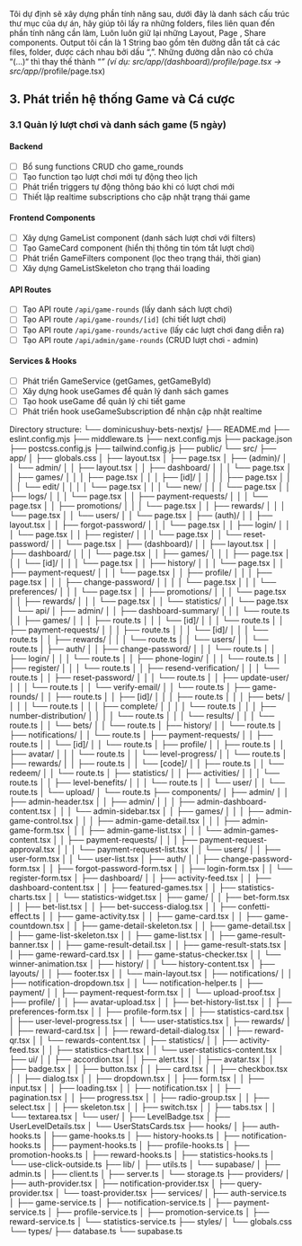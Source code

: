 Tôi dự định sẽ xây dựng phần tính năng sau, dưới đây là danh sách cấu trúc thư mục của dự án, hãy giúp tôi lấy ra những folders, files liên quan đến phần tính năng cần làm, Luôn luôn giữ lại những Layout, Page , Share components. 
Output tôi cần là 1 String bao gồm tên đường dẫn tất cả các files, folder, được cách nhau bởi dấu “,”. Những đường dẫn nào có chứa “(...)“ thì thay thế thành “*” (ví dụ: src/app/(dashboard)/profile/page.tsx -> src/app/*/profile/page.tsx) 

## 3. Phát triển hệ thống Game và Cá cược

### 3.1 Quản lý lượt chơi và danh sách game (5 ngày)

#### Backend
- [ ] Bổ sung functions CRUD cho game_rounds
- [ ] Tạo function tạo lượt chơi mới tự động theo lịch
- [ ] Phát triển triggers tự động thông báo khi có lượt chơi mới
- [ ] Thiết lập realtime subscriptions cho cập nhật trạng thái game

#### Frontend Components
- [ ] Xây dựng GameList component (danh sách lượt chơi với filters)
- [ ] Tạo GameCard component (hiển thị thông tin tóm tắt lượt chơi)
- [ ] Phát triển GameFilters component (lọc theo trạng thái, thời gian)
- [ ] Xây dựng GameListSkeleton cho trạng thái loading

#### API Routes
- [ ] Tạo API route `/api/game-rounds` (lấy danh sách lượt chơi)
- [ ] Tạo API route `/api/game-rounds/[id]` (chi tiết lượt chơi)
- [ ] Tạo API route `/api/game-rounds/active` (lấy các lượt chơi đang diễn ra)
- [ ] Tạo API route `/api/admin/game-rounds` (CRUD lượt chơi - admin)

#### Services & Hooks
- [ ] Phát triển GameService (getGames, getGameById)
- [ ] Xây dựng hook useGames để quản lý danh sách games
- [ ] Tạo hook useGame để quản lý chi tiết game
- [ ] Phát triển hook useGameSubscription để nhận cập nhật realtime

Directory structure:
└── dominicushuy-bets-nextjs/
    ├── README.md
    ├── eslint.config.mjs
    ├── middleware.ts
    ├── next.config.mjs
    ├── package.json
    ├── postcss.config.js
    ├── tailwind.config.js
    ├── public/
    └── src/
        ├── app/
        │   ├── globals.css
        │   ├── layout.tsx
        │   ├── page.tsx
        │   ├── (admin)/
        │   │   └── admin/
        │   │       ├── layout.tsx
        │   │       ├── dashboard/
        │   │       │   └── page.tsx
        │   │       ├── games/
        │   │       │   ├── page.tsx
        │   │       │   ├── [id]/
        │   │       │   │   ├── page.tsx
        │   │       │   │   └── edit/
        │   │       │   │       └── page.tsx
        │   │       │   └── new/
        │   │       │       └── page.tsx
        │   │       ├── logs/
        │   │       │   └── page.tsx
        │   │       ├── payment-requests/
        │   │       │   └── page.tsx
        │   │       ├── promotions/
        │   │       │   └── page.tsx
        │   │       ├── rewards/
        │   │       │   └── page.tsx
        │   │       └── users/
        │   │           └── page.tsx
        │   ├── (auth)/
        │   │   ├── layout.tsx
        │   │   ├── forgot-password/
        │   │   │   └── page.tsx
        │   │   ├── login/
        │   │   │   └── page.tsx
        │   │   ├── register/
        │   │   │   └── page.tsx
        │   │   └── reset-password/
        │   │       └── page.tsx
        │   ├── (dashboard)/
        │   │   ├── layout.tsx
        │   │   ├── dashboard/
        │   │   │   └── page.tsx
        │   │   ├── games/
        │   │   │   ├── page.tsx
        │   │   │   └── [id]/
        │   │   │       └── page.tsx
        │   │   ├── history/
        │   │   │   └── page.tsx
        │   │   ├── payment-request/
        │   │   │   └── page.tsx
        │   │   ├── profile/
        │   │   │   ├── page.tsx
        │   │   │   ├── change-password/
        │   │   │   │   └── page.tsx
        │   │   │   └── preferences/
        │   │   │       └── page.tsx
        │   │   ├── promotions/
        │   │   │   └── page.tsx
        │   │   ├── rewards/
        │   │   │   └── page.tsx
        │   │   └── statistics/
        │   │       └── page.tsx
        │   └── api/
        │       ├── admin/
        │       │   ├── dashboard-summary/
        │       │   │   └── route.ts
        │       │   ├── games/
        │       │   │   ├── route.ts
        │       │   │   └── [id]/
        │       │   │       └── route.ts
        │       │   ├── payment-requests/
        │       │   │   ├── route.ts
        │       │   │   └── [id]/
        │       │   │       └── route.ts
        │       │   ├── rewards/
        │       │   │   └── route.ts
        │       │   └── users/
        │       │       └── route.ts
        │       ├── auth/
        │       │   ├── change-password/
        │       │   │   └── route.ts
        │       │   ├── login/
        │       │   │   └── route.ts
        │       │   ├── phone-login/
        │       │   │   └── route.ts
        │       │   ├── register/
        │       │   │   └── route.ts
        │       │   ├── resend-verification/
        │       │   │   └── route.ts
        │       │   ├── reset-password/
        │       │   │   └── route.ts
        │       │   ├── update-user/
        │       │   │   └── route.ts
        │       │   └── verify-email/
        │       │       └── route.ts
        │       ├── game-rounds/
        │       │   ├── route.ts
        │       │   ├── [id]/
        │       │   │   ├── route.ts
        │       │   │   ├── bets/
        │       │   │   │   └── route.ts
        │       │   │   ├── complete/
        │       │   │   │   └── route.ts
        │       │   │   ├── number-distribution/
        │       │   │   │   └── route.ts
        │       │   │   └── results/
        │       │   │       └── route.ts
        │       │   └── bets/
        │       │       └── route.ts
        │       ├── history/
        │       │   └── route.ts
        │       ├── notifications/
        │       │   └── route.ts
        │       ├── payment-requests/
        │       │   ├── route.ts
        │       │   └── [id]/
        │       │       └── route.ts
        │       ├── profile/
        │       │   ├── route.ts
        │       │   ├── avatar/
        │       │   │   └── route.ts
        │       │   └── level-progress/
        │       │       └── route.ts
        │       ├── rewards/
        │       │   ├── route.ts
        │       │   └── [code]/
        │       │       ├── route.ts
        │       │       └── redeem/
        │       │           └── route.ts
        │       ├── statistics/
        │       │   ├── activities/
        │       │   │   └── route.ts
        │       │   ├── level-benefits/
        │       │   │   └── route.ts
        │       │   └── user/
        │       │       └── route.ts
        │       └── upload/
        │           └── route.ts
        ├── components/
        │   ├── admin/
        │   │   ├── admin-header.tsx
        │   │   ├── admin/
        │   │   │   ├── admin-dashboard-content.tsx
        │   │   │   └── admin-sidebar.tsx
        │   │   ├── games/
        │   │   │   ├── admin-game-control.tsx
        │   │   │   ├── admin-game-detail.tsx
        │   │   │   ├── admin-game-form.tsx
        │   │   │   ├── admin-game-list.tsx
        │   │   │   └── admin-games-content.tsx
        │   │   ├── payment-requests/
        │   │   │   ├── payment-request-approval.tsx
        │   │   │   └── payment-request-list.tsx
        │   │   └── users/
        │   │       ├── user-form.tsx
        │   │       └── user-list.tsx
        │   ├── auth/
        │   │   ├── change-password-form.tsx
        │   │   ├── forgot-password-form.tsx
        │   │   ├── login-form.tsx
        │   │   └── register-form.tsx
        │   ├── dashboard/
        │   │   ├── activity-feed.tsx
        │   │   ├── dashboard-content.tsx
        │   │   ├── featured-games.tsx
        │   │   ├── statistics-charts.tsx
        │   │   └── statistics-widget.tsx
        │   ├── game/
        │   │   ├── bet-form.tsx
        │   │   ├── bet-list.tsx
        │   │   ├── bet-success-dialog.tsx
        │   │   ├── confetti-effect.ts
        │   │   ├── game-activity.tsx
        │   │   ├── game-card.tsx
        │   │   ├── game-countdown.tsx
        │   │   ├── game-detail-skeleton.tsx
        │   │   ├── game-detail.tsx
        │   │   ├── game-list-skeleton.tsx
        │   │   ├── game-list.tsx
        │   │   ├── game-result-banner.tsx
        │   │   ├── game-result-detail.tsx
        │   │   ├── game-result-stats.tsx
        │   │   ├── game-reward-card.tsx
        │   │   ├── game-status-checker.tsx
        │   │   └── winner-animation.tsx
        │   ├── history/
        │   │   └── history-content.tsx
        │   ├── layouts/
        │   │   ├── footer.tsx
        │   │   └── main-layout.tsx
        │   ├── notifications/
        │   │   ├── notification-dropdown.tsx
        │   │   └── notification-helper.ts
        │   ├── payment/
        │   │   ├── payment-request-form.tsx
        │   │   └── upload-proof.tsx
        │   ├── profile/
        │   │   ├── avatar-upload.tsx
        │   │   ├── bet-history-list.tsx
        │   │   ├── preferences-form.tsx
        │   │   ├── profile-form.tsx
        │   │   ├── statistics-card.tsx
        │   │   ├── user-level-progress.tsx
        │   │   └── user-statistics.tsx
        │   ├── rewards/
        │   │   ├── reward-card.tsx
        │   │   ├── reward-detail-dialog.tsx
        │   │   ├── reward-qr.tsx
        │   │   └── rewards-content.tsx
        │   ├── statistics/
        │   │   ├── activity-feed.tsx
        │   │   ├── statistics-chart.tsx
        │   │   └── user-statistics-content.tsx
        │   ├── ui/
        │   │   ├── accordion.tsx
        │   │   ├── alert.tsx
        │   │   ├── avatar.tsx
        │   │   ├── badge.tsx
        │   │   ├── button.tsx
        │   │   ├── card.tsx
        │   │   ├── checkbox.tsx
        │   │   ├── dialog.tsx
        │   │   ├── dropdown.tsx
        │   │   ├── form.tsx
        │   │   ├── input.tsx
        │   │   ├── loading.tsx
        │   │   ├── notification.tsx
        │   │   ├── pagination.tsx
        │   │   ├── progress.tsx
        │   │   ├── radio-group.tsx
        │   │   ├── select.tsx
        │   │   ├── skeleton.tsx
        │   │   ├── switch.tsx
        │   │   ├── tabs.tsx
        │   │   └── textarea.tsx
        │   └── user/
        │       ├── LevelBadge.tsx
        │       ├── UserLevelDetails.tsx
        │       └── UserStatsCards.tsx
        ├── hooks/
        │   ├── auth-hooks.ts
        │   ├── game-hooks.ts
        │   ├── history-hooks.ts
        │   ├── notification-hooks.ts
        │   ├── payment-hooks.ts
        │   ├── profile-hooks.ts
        │   ├── promotion-hooks.ts
        │   ├── reward-hooks.ts
        │   ├── statistics-hooks.ts
        │   └── use-click-outside.ts
        ├── lib/
        │   ├── utils.ts
        │   └── supabase/
        │       ├── admin.ts
        │       ├── client.ts
        │       ├── server.ts
        │       └── storage.ts
        ├── providers/
        │   ├── auth-provider.tsx
        │   ├── notification-provider.tsx
        │   ├── query-provider.tsx
        │   └── toast-provider.tsx
        ├── services/
        │   ├── auth-service.ts
        │   ├── game-service.ts
        │   ├── notification-service.ts
        │   ├── payment-service.ts
        │   ├── profile-service.ts
        │   ├── promotion-service.ts
        │   ├── reward-service.ts
        │   └── statistics-service.ts
        ├── styles/
        │   └── globals.css
        └── types/
            ├── database.ts
            └── supabase.ts
